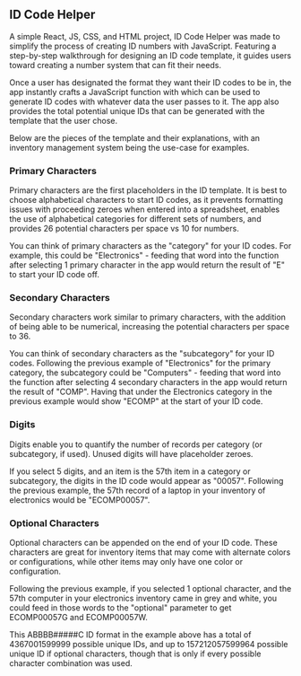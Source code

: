 ## ID Code Helper

A simple React, JS, CSS, and HTML project, ID Code Helper was made to simplify the process of creating ID numbers with JavaScript. Featuring a step-by-step walkthrough for designing an ID code template, it guides users toward creating a number system that can fit their needs. 

Once a user has designated the format they want their ID codes to be in, the app instantly crafts a JavaScript function with which can be used to generate ID codes with whatever data the user passes to it. The app also provides the total potential unique IDs that can be generated with the template that the user chose.

Below are the pieces of the template and their explanations, with an inventory management system being the use-case for examples.

### Primary Characters

Primary characters are the first placeholders in the ID template. It is best to choose alphabetical characters to start ID codes, as it prevents formatting issues with proceeding zeroes when entered into a spreadsheet, enables the use of alphabetical categories for different sets of numbers, and provides 26 potential characters per space vs 10 for numbers.

You can think of primary characters as the "category" for your ID codes. For example, this could be "Electronics" - feeding that word into the function after selecting 1 primary character in the app would return the result of "E" to start your ID code off.

### Secondary Characters

Secondary characters work similar to primary characters, with the addition of being able to be numerical, increasing the potential characters per space to 36. 

You can think of secondary characters as the "subcategory" for your ID codes. Following the previous example of "Electronics" for the primary category, the subcategory could be "Computers" - feeding that word into the function after selecting 4 secondary characters in the app would return the result of "COMP". Having that under the Electronics category in the previous example would show "ECOMP" at the start of your ID code.

### Digits

Digits enable you to quantify the number of records per category (or subcategory, if used). Unused digits will have placeholder zeroes.

If you select 5 digits, and an item is the 57th item in a category or subcategory, the digits in the ID code would appear as "00057". Following the previous example, the 57th record of a laptop in your inventory of electronics would be "ECOMP00057".

### Optional Characters

Optional characters can be appended on the end of your ID code. These characters are great for inventory items that may come with alternate colors or configurations, while other items may only have one color or configuration.

Following the previous example, if you selected 1 optional character, and the 57th computer in your electronics inventory came in grey and white, you could feed in those words to the 
"optional" parameter to get ECOMP00057G and ECOMP00057W. 

This ABBBB#####C ID format in the example above has a total of 4367001599999 possible unique IDs, and up to 157212057599964 possible unique ID if optional characters, though that is only if every possible character combination was used.